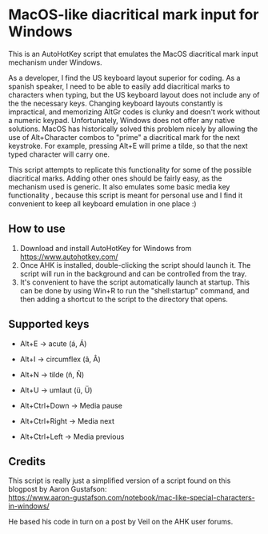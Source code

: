 # MacOS-like diacritical mark input for Windows
This is an AutoHotKey script that emulates the MacOS diacritical mark input mechanism under Windows.

As a developer, I find the US keyboard layout superior for coding. As a spanish speaker, I need to be able to easily add diacritical marks to characters when typing, but the US keyboard layout does not include any of the the necessary keys. Changing keyboard layouts constantly is impractical, and memorizing AltGr codes is clunky and doesn't work without a numeric keypad. Unfortunately, Windows does not offer any native solutions. MacOS has historically solved this problem nicely by allowing the use of Alt+Character combos to "prime" a diacritical mark for the next keystroke. For example, pressing Alt+E will prime a tilde, so that the next typed character will carry one.

This script attempts to replicate this functionality for some of the possible diacritical marks. Adding other ones should be fairly easy, as the mechanism used is generic. It also emulates some basic media key functionality , because this script is meant for personal use and I find it convenient to keep all keyboard emulation in one place :)

## How to use
1. Download and install AutoHotKey for Windows from https://www.autohotkey.com/
2. Once AHK is installed, double-clicking the script should launch it. The script will run in the background and can be controlled from the tray.
3. It's convenient to have the script automatically launch at startup. This can be done by using Win+R to run the "shell:startup" command, and then adding a shortcut to the script to the directory that opens.

## Supported keys
* Alt+E -> acute (á, Á)
* Alt+I -> circumflex (â, Â)
* Alt+N -> tilde (ñ, Ñ)
* Alt+U -> umlaut (ü, Ü)


* Alt+Ctrl+Down  -> Media pause
* Alt+Ctrl+Right -> Media next
* Alt+Ctrl+Left  -> Media previous

## Credits
This script is really just a simplified version of a script found on this blogpost by Aaron Gustafson:  
https://www.aaron-gustafson.com/notebook/mac-like-special-characters-in-windows/

He based his code in turn on a post by Veil on the AHK user forums.
